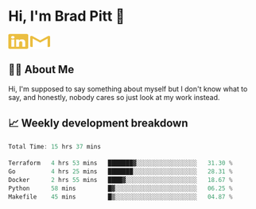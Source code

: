 # Hi, I'm Brad Pitt 👋


<a href="https://www.linkedin.com/in/mathias-mauraisin/" target="blank"><img align="center" src="./icons/linkedin.svg" alt="https://www.linkedin.com/in/mathias-mauraisin/" height="30" width="40" /></a>
<a href="mailto:mathias.mauraisin.pro@gmail.com" target="blank"><img align="center" src="./icons/gmail.svg" alt="redrew" height="30" width="40" /></a>




<!-- ![snap](images/Snap_dark.png?raw=true) -->
<!-- ![snap](images/Snap_dark_bg.png?raw=true) -->


<!-- [![My Skills](https://skillicons.dev/icons?i=c,cpp,html,css,js,ts,)](https://skillicons.dev) -->

## 🙋‍♂️&nbsp;About Me

Hi, I'm supposed to say something about myself but I don't know what to say, and honestly, nobody cares so just look at my work instead.

## 📈&nbsp;Weekly development breakdown

<!-- [![mamaurai's 42 stats](https://badge42.vercel.app/api/v2/cl1l4qz93000609l4yixitcl4/stats?cursusId=21&coalitionId=45)](https://github.com/JaeSeoKim/badge42) -->





<!--START_SECTION:waka-->

```rust
Total Time: 15 hrs 37 mins

Terraform   4 hrs 53 mins   ███████▓░░░░░░░░░░░░░░░░░   31.30 %
Go          4 hrs 25 mins   ███████░░░░░░░░░░░░░░░░░░   28.31 %
Docker      2 hrs 55 mins   ████▓░░░░░░░░░░░░░░░░░░░░   18.67 %
Python      58 mins         █▓░░░░░░░░░░░░░░░░░░░░░░░   06.25 %
Makefile    45 mins         █▒░░░░░░░░░░░░░░░░░░░░░░░   04.87 %
```

<!--END_SECTION:waka-->


